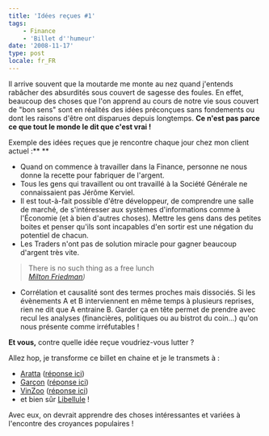```yaml
---
title: 'Idées reçues #1'
tags:
    - Finance
    - 'Billet d''humeur'
date: '2008-11-17'
type: post
locale: fr_FR
---
```


Il arrive souvent que la moutarde me monte au nez quand j'entends rabâcher des absurdités sous couvert de sagesse des foules. En effet, beaucoup des choses que l'on apprend au cours de notre vie sous couvert de "bon sens" sont en réalités des idées préconçues sans fondements ou dont les raisons d'être ont disparues depuis longtemps. **Ce n'est pas parce ce que tout le monde le dit que c'est vrai&nbsp;!**

<!-- more -->

Exemple des idées reçues que je rencontre chaque jour chez mon client actuel&nbsp;:\*\*
\*\*

* Quand on commence à travailler dans la Finance, personne ne nous donne la recette pour fabriquer de l'argent.
* Tous les gens qui travaillent ou ont travaillé à la Société Générale ne connaissaient pas Jérôme Kerviel.
* Il est tout-à-fait possible d'être développeur, de comprendre une salle de marché, de s'intéresser aux systèmes d'informations comme à l'Économie (et à bien d'autres choses). Mettre les gens dans des petites boites et penser qu'ils sont incapables d'en sortir est une négation du potentiel de chacun.
* Les Traders n'ont pas de solution miracle pour gagner beaucoup d'argent très vite.

> There is no such thing as a free lunch  
>  <cite>[Milton Friedman](http://fr.wikipedia.org/wiki/Milton_Friedman)) </cite>

* Corrélation et causalité sont des termes proches mais dissociés. Si les évènements A et B interviennent en même temps à plusieurs reprises, rien ne dit que A entraine B. Garder ça en tête permet de prendre avec recul les analyses (financières, politiques ou au bistrot du coin…) qu'on nous présente comme irréfutables&nbsp;!

**Et vous,** contre quelle idée reçue voudriez-vous lutter&nbsp;?

Allez hop, je transforme ce billet en chaine et je le transmets à&nbsp;:

* [Aratta](http://lifeinmuenchen.blogspot.com/) ([réponse ici](http://lifeinmuenchen.blogspot.com/2008/11/ides-reues.html))
* [Garçon](http://cafecroissant.fr/) ([réponse ici](http://cafecroissant.fr/2008/les-idees-recues-en-chaine/))
* [VinZoo](http://www.vinzblog.com/) ([réponse ici](http://www.vinzblog.com/idees-recues))
* et bien sûr [Libellule](http://www.lacuisinedelibellule.fr/)&nbsp;!

Avec eux, on devrait apprendre des choses intéressantes et variées à l'encontre des croyances populaires&nbsp;!
